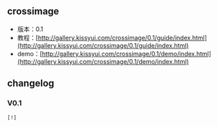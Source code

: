## crossimage

* 版本：0.1
* 教程：[http://gallery.kissyui.com/crossimage/0.1/guide/index.html](http://gallery.kissyui.com/crossimage/0.1/guide/index.html)
* demo：[http://gallery.kissyui.com/crossimage/0.1/demo/index.html](http://gallery.kissyui.com/crossimage/0.1/demo/index.html)

## changelog

### V0.1

    [!]



